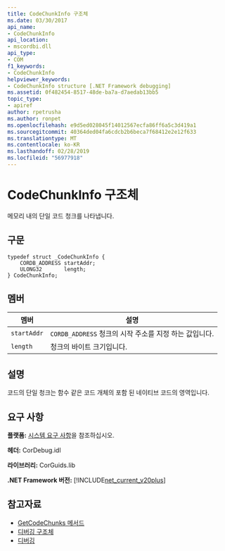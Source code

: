 ```yaml
---
title: CodeChunkInfo 구조체
ms.date: 03/30/2017
api_name:
- CodeChunkInfo
api_location:
- mscordbi.dll
api_type:
- COM
f1_keywords:
- CodeChunkInfo
helpviewer_keywords:
- CodeChunkInfo structure [.NET Framework debugging]
ms.assetid: 0f482454-8517-48de-ba7a-d7aedab13bb5
topic_type:
- apiref
author: rpetrusha
ms.author: ronpet
ms.openlocfilehash: e9d5ed028045f14012567ecfa86ff6a5c3d419a1
ms.sourcegitcommit: 40364ded04fa6cdcb2b6beca7f68412e2e12f633
ms.translationtype: MT
ms.contentlocale: ko-KR
ms.lasthandoff: 02/28/2019
ms.locfileid: "56977918"
---
```

# <a name="codechunkinfo-structure"></a>CodeChunkInfo 구조체

메모리 내의 단일 코드 청크를 나타냅니다.  
  
## <a name="syntax"></a>구문  
  
```  
typedef struct _CodeChunkInfo {  
    CORDB_ADDRESS startAddr;  
    ULONG32       length;  
} CodeChunkInfo;  
```  
  
## <a name="members"></a>멤버  
  
|멤버|설명|  
|------------|-----------------|  
|`startAddr`|`CORDB_ADDRESS` 청크의 시작 주소를 지정 하는 값입니다.|  
|`length`|청크의 바이트 크기입니다.|  
  
## <a name="remarks"></a>설명  
 코드의 단일 청크는 함수 같은 코드 개체의 포함 된 네이티브 코드의 영역입니다.  
  
## <a name="requirements"></a>요구 사항  
 **플랫폼:** [시스템 요구 사항](../../../../docs/framework/get-started/system-requirements.md)을 참조하십시오.  
  
 **헤더:** CorDebug.idl  
  
 **라이브러리:** CorGuids.lib  
  
 **.NET Framework 버전:** [!INCLUDE[net_current_v20plus](../../../../includes/net-current-v20plus-md.md)]  
  
## <a name="see-also"></a>참고자료
- [GetCodeChunks 메서드](../../../../docs/framework/unmanaged-api/debugging/icordebugcode2-getcodechunks-method.md)
- [디버깅 구조체](../../../../docs/framework/unmanaged-api/debugging/debugging-structures.md)
- [디버깅](../../../../docs/framework/unmanaged-api/debugging/index.md)
